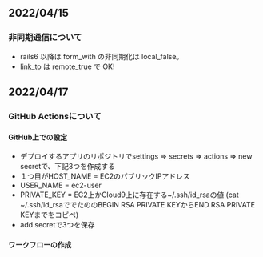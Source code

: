 ## 2022/04/15
### 非同期通信について
- rails6 以降は form_with の非同期化は local_false。
- link_to は remote_true で OK!
## 2022/04/17
### GitHub Actionsについて
#### GitHub上での設定
- デプロイするアプリのリポジトリでsettings => secrets => actions => new secretで、下記3つを作成する
- １つ目がHOST_NAME = EC2のパブリックIPアドレス
- USER_NAME = ec2-user
- PRIVATE_KEY = EC2上かCloud9上に存在する~/.ssh/id_rsaの値 (cat ~/.ssh/id_rsaででたののBEGIN RSA PRIVATE KEYからEND RSA PRIVATE KEYまでをコピペ)
- add secretで3つを保存
#### ワークフローの作成
